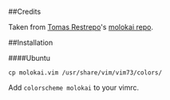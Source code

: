 
##Credits

Taken from [Tomas Restrepo](https://github.com/tomasr)'s [molokai repo](https://github.com/tomasr/molokai).

##Installation

####Ubuntu

    cp molokai.vim /usr/share/vim/vim73/colors/

Add `colorscheme molokai` to your vimrc.

